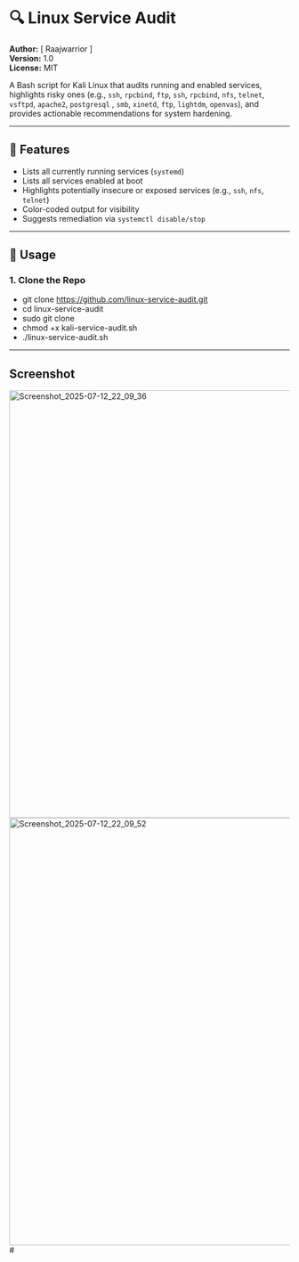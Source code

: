 # 🔍 Linux Service Audit

**Author:** [ Raajwarrior ]  
**Version:** 1.0  
**License:** MIT

A Bash script for Kali Linux that audits running and enabled services, highlights risky ones (e.g., `ssh`, `rpcbind`, `ftp`, `ssh`, `rpcbind`, `nfs`, `telnet`, `vsftpd`, `apache2`, `postgresql` , `smb`, `xinetd`, `ftp`, `lightdm`, `openvas`), and provides actionable recommendations for system hardening.

---

## 🧰 Features

- Lists all currently running services (`systemd`)
- Lists all services enabled at boot
- Highlights potentially insecure or exposed services (e.g., `ssh`, `nfs`, `telnet`)
- Color-coded output for visibility
- Suggests remediation via `systemctl disable/stop`

---

## 🚀 Usage

### 1. Clone the Repo

* git clone https://github.com/linux-service-audit.git
* cd linux-service-audit
* sudo git clone
* chmod +x kali-service-audit.sh
* ./linux-service-audit.sh 

---
## Screenshot
<img width="1366" height="768" alt="Screenshot_2025-07-12_22_09_36" src="https://github.com/user-attachments/assets/b6cac16f-b436-460b-b68e-2d99359ff774" />
<img width="1366" height="768" alt="Screenshot_2025-07-12_22_09_52" src="https://github.com/user-attachments/assets/5913d38c-de19-47ec-8dcb-7a923a19e148" />
#


